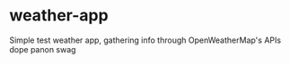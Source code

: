 # weather-app
Simple test weather app, gathering info through OpenWeatherMap's APIs
dope panon swag
